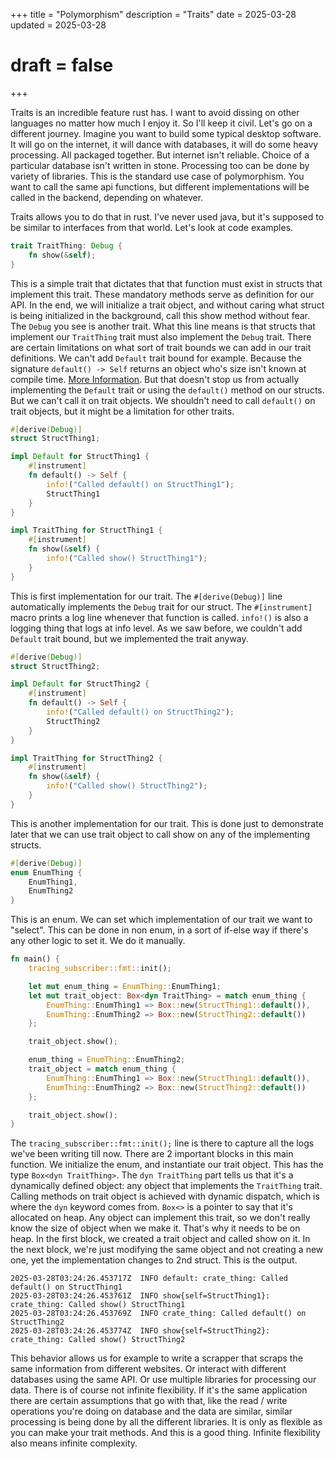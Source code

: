 +++
title = "Polymorphism"
description = "Traits"
date = 2025-03-28
updated = 2025-03-28
# draft = false
+++ 

Traits is an incredible feature rust has. I want to avoid dissing on other languages no matter how much I enjoy it. So I'll keep it civil. Let's go on a different journey. Imagine you want to build some typical desktop software. It will go on the internet, it will dance with databases, it will do some heavy processing. All packaged together. 
But internet isn't reliable. Choice of a particular database isn't written in stone. Processing too can be done by variety of libraries. This is the standard use case of polymorphism. You want to call the same api functions, but different implementations will be called in the backend, depending on whatever. 

Traits allows you to do that in rust. I've never used java, but it's supposed to be similar to interfaces from that world. Let's look at code examples. 

```rust
trait TraitThing: Debug {
    fn show(&self);
}
```
This is a simple trait that dictates that that function must exist in structs that implement this trait. These mandatory methods serve as definition for our API. In the end, we will initialize a trait object, and without caring what struct is being initialized in the background, call this show method without fear. The `Debug` you see is another trait. What this line means is that structs that implement our `TraitThing` trait must also implement the `Debug` trait. There are certain limitations on what sort of trait bounds we can add in our trait definitions. We can't add `Default` trait bound for example. Because the signature `default() -> Self` returns an object who's size isn't known at compile time. [More Information](https://doc.rust-lang.org/reference/items/traits.html). But that doesn't stop us from actually implementing the `Default` trait or using the `default()` method on our structs. But we can't call it on trait objects. We shouldn't need to call `default()` on trait objects, but it might be a limitation for other traits.

```rust
#[derive(Debug)]
struct StructThing1;

impl Default for StructThing1 {
    #[instrument]
    fn default() -> Self {
        info!("Called default() on StructThing1");
        StructThing1
    }
}

impl TraitThing for StructThing1 {
    #[instrument]
    fn show(&self) {
        info!("Called show() StructThing1");
    }
}
```
This is first implementation for our trait. The `#[derive(Debug)]` line automatically implements the `Debug` trait for our struct. The `#[instrument]` macro prints a log line whenever that function is called. `info!()` is also a logging thing that logs at info level. As we saw before, we couldn't add `Default` trait bound, but we implemented the trait anyway. 

```rust
#[derive(Debug)]
struct StructThing2;

impl Default for StructThing2 {
    #[instrument]
    fn default() -> Self {
        info!("Called default() on StructThing2");
        StructThing2
    }
}

impl TraitThing for StructThing2 {
    #[instrument]
    fn show(&self) {
        info!("Called show() StructThing2");
    }
}
```
This is another implementation for our trait. This is done just to demonstrate later that we can use trait object to call show on any of the implementing structs.
```rust
#[derive(Debug)]
enum EnumThing {
    EnumThing1,
    EnumThing2
}
```
This is an enum. We can set which implementation of our trait we want to "select". This can be done in non enum, in a sort of if-else way if there's any other logic to set it. We do it manually. 

```rust
fn main() {
    tracing_subscriber::fmt::init();

    let mut enum_thing = EnumThing::EnumThing1;
    let mut trait_object: Box<dyn TraitThing> = match enum_thing {
        EnumThing::EnumThing1 => Box::new(StructThing1::default()),
        EnumThing::EnumThing2 => Box::new(StructThing2::default())
    };

    trait_object.show();

    enum_thing = EnumThing::EnumThing2;
    trait_object = match enum_thing {
        EnumThing::EnumThing1 => Box::new(StructThing1::default()),
        EnumThing::EnumThing2 => Box::new(StructThing2::default())
    };

    trait_object.show();
}
```
The `tracing_subscriber::fmt::init();` line is there to capture all the logs we've been writing till now. There are 2 important blocks in this main function. We initialize the enum, and instantiate our trait object. This has the type `Box<dyn TraitThing>`. The `dyn TraitThing` part tells us that it's a dynamically defined object: any object that implements the `TraitThing` trait. Calling methods on trait object is achieved with dynamic dispatch, which is where the `dyn` keyword comes from. `Box<>` is a pointer to say that it's allocated on heap. Any object can implement this trait, so we don't really know the size of object when we make it. That's why it needs to be on heap. In the first block, we created a trait object and called show on it. In the next block, we're just modifying the same object and not creating a new one, yet the implementation changes to 2nd struct. This is the output.
```log
2025-03-28T03:24:26.453717Z  INFO default: crate_thing: Called default() on StructThing1
2025-03-28T03:24:26.453761Z  INFO show{self=StructThing1}: crate_thing: Called show() StructThing1
2025-03-28T03:24:26.453769Z  INFO crate_thing: Called default() on StructThing2
2025-03-28T03:24:26.453774Z  INFO show{self=StructThing2}: crate_thing: Called show() StructThing2
```

This behavior allows us for example to write a scrapper that scraps the same information from different websites. Or interact with different databases using the same API. Or use multiple libraries for processing our data. There is of course not infinite flexibility. If it's the same application there are certain assumptions that go with that, like the read / write operations you're doing on database and the data are similar, similar processing is being done by all the different libraries. It is only as flexible as you can make your trait methods. And this is a good thing. Infinite flexibility also means infinite complexity. 

